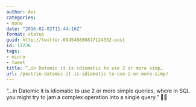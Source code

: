 ```yaml
---
author: Avi
categories:
- none
date: "2016-02-02T11:44:16Z"
format: status
guid: http://twitter-694546886817124352-post
id: 12236
tags:
- micro
- tweet
title: “…in Datomic it is idiomatic to use 2 or more simp…
url: /post/in-datomic-it-is-idiomatic-to-use-2-or-more-simp/
---
```

“…in Datomic it is idiomatic to use 2 or more simple queries, where in SQL you might try to jam a complex operation into a single query.” 🤔🤓